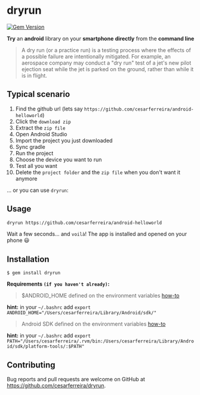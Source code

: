 # dryrun
[![Gem Version](https://badge.fury.io/rb/dryrun.svg)](http://badge.fury.io/rb/dryrun)

**Try** an **android** library on your **smartphone** **directly** from the **command line**


> A dry run (or a practice run) is a testing process where the effects of a possible failure are intentionally mitigated. For example, an aerospace company may conduct a "dry run" test of a jet's new pilot ejection seat while the jet is parked on the ground, rather than while it is in flight.

<!--<p align="center">
<img src="http://i.ytimg.com/vi/lC6fdoMTX6s/maxresdefault.jpg" width="100%" />
</p>-->


## Typical scenario

1. Find the github url (lets say `https://github.com/cesarferreira/android-helloworld`)
2. Click the `download zip`
3. Extract the `zip file`
4. Open Android Studio
5. Import the project you just downloaded
6. Sync gradle
7. Run the project
8. Choose the device you want to run
9. Test all you want
10. Delete the `project folder` and the `zip file` when you don't want it anymore

... or you can use `dryrun`:

## Usage
```bash
dryrun https://github.com/cesarferreira/android-helloworld
```

Wait a few seconds... and `voilà`! The app is installed and opened on your phone :smiley:


## Installation

    $ gem install dryrun

**Requirements `(if you haven't already)`:**

> $ANDROID_HOME defined on the environment variables [how-to](http://stackoverflow.com/questions/5526470/trying-to-add-adb-to-path-variable-osx)

**hint:** in your `~/.bashrc` add `export ANDROID_HOME="/Users/cesarferreira/Library/Android/sdk/"`

> Android SDK defined on the environment variables [how-to](http://stackoverflow.com/questions/19986214/setting-android-home-enviromental-variable-on-mac-os-x)

**hint:** in your `~/.bashrc` add `export PATH="/Users/cesarferreira/.rvm/bin:/Users/cesarferreira/Library/Android/sdk/platform-tools/:$PATH"`

## Contributing

Bug reports and pull requests are welcome on GitHub at https://github.com/cesarferreira/dryrun.
